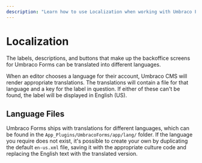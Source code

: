 ```yaml
---
description: "Learn how to use Localization when working with Umbraco Forms."
---
```


# Localization

The labels, descriptions, and buttons that make up the backoffice screens for Umbraco Forms can be translated into different languages.

When an editor chooses a language for their account, Umbraco CMS will render appropriate translations. The translations will contain a file for that language and a key for the label in question. If either of these can't be found, the label will be displayed in English (US).

## Language Files

Umbraco Forms ships with translations for different languages, which can be found in the `App_Plugins/UmbracoForms/app/lang/` folder. If the language you require does not exist, it's possible to create your own by duplicating the default `en-us.xml` file, saving it with the appropriate culture code and replacing the English text with the translated version.
